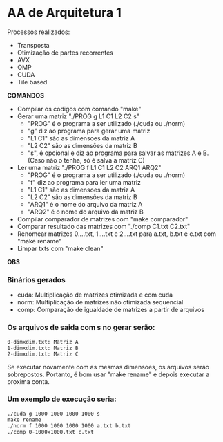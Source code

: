 # AA de Arquitetura 1
Processos realizados:
- Transposta
- Otimização de partes recorrentes
- AVX
- OMP
- CUDA
- Tile based

**COMANDOS**
- Compilar os codigos com comando "make"
- Gerar uma matriz "./PROG g L1 C1 L2 C2 s"
  - "PROG" é o programa a ser utilizado (./cuda ou ./norm)
  - "g" diz ao programa para gerar uma matriz
  - "L1 C1" são as dimensoes da matriz A
  - "L2 C2" são as dimensões da matriz B
  - "s", é opcional e diz ao programa para salvar as matrizes A e B. (Caso não o tenha, só é salva a matriz C)
- Ler uma matriz "./PROG f L1 C1 L2 C2 ARQ1 ARQ2"
  - "PROG" é o programa a ser utilizado (./cuda ou ./norm)
  - "f" diz ao programa para ler uma matriz
  - "L1 C1" são as dimensoes da matriz A
  - "L2 C2" são as dimensões da matriz B
  - "ARQ1" é o nome do arquivo da matriz A
  - "ARQ2" é o nome do arquivo da matriz B
- Compilar comparador de matrizes com "make comparador"
- Comparar resultado das matrizes com  "./comp C1.txt C2.txt"
- Renomear matrizes 0....txt, 1....txt e  2....txt para a.txt, b.txt e c.txt com "make rename"
- Limpar txts com "make clean"

**OBS**
### Binários gerados
- cuda: Multiplicação de matrizes otimizada e com cuda
- norm: Multiplicação de matrizes não otimizada sequencial
- comp: Comparação de igualdade de matrizes a partir de arquivos
### Os arquivos de saida com s no gerar serão:
```
0-dimxdim.txt: Matriz A
1-dimxdim.txt: Matriz B
2-dimxdim.txt: Matriz C
```
Se executar novamente com as mesmas dimensoes, os arquivos serão sobrepostos.
Portanto, é bom usar "make rename" e depois executar a proxima conta.
### Um exemplo de execução seria:
```
./cuda g 1000 1000 1000 1000 s
make rename
./norm f 1000 1000 1000 1000 a.txt b.txt
./comp 0-1000x1000.txt c.txt
```
